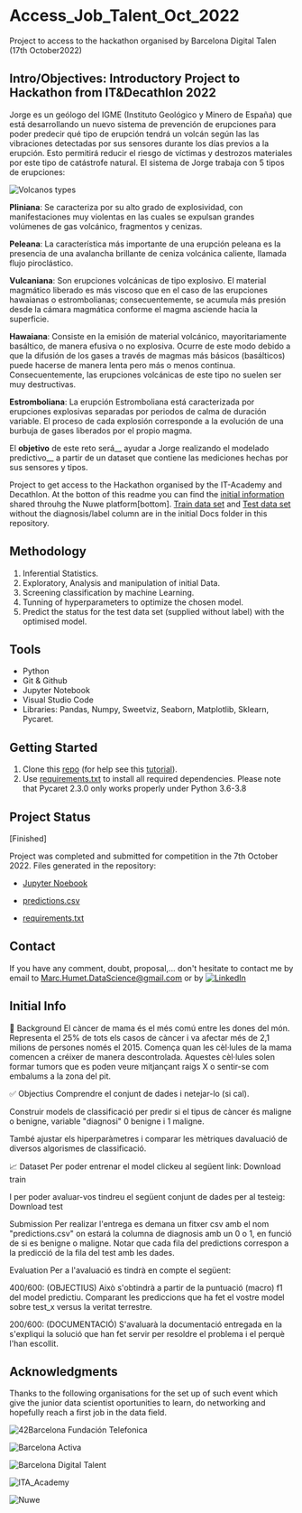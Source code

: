 # Access_Job_Talent_Oct_2022
Project to access to the hackathon organised by Barcelona Digital Talen (17th October2022)

## Intro/Objectives: Introductory Project to Hackathon from IT&Decathlon 2022

Jorge es un geólogo del IGME (Instituto Geológico y Minero de España) que está desarrollando un nuevo sistema de prevención de erupciones para poder predecir qué tipo de erupción tendrá un volcán según las las vibraciones detectadas por sus sensores durante los días previos a la erupción. Esto permitirá reducir el riesgo de víctimas y destrozos materiales por este tipo de catástrofe natural.
El sistema de Jorge trabaja con 5 tipos de erupciones:

![Volcanos types](https://challenges-asset-files.s3.us-east-2.amazonaws.com/data_sets/Data-Science/4+-+events/jobmadrid/images/tipos.jpeg)

__Pliniana__: Se caracteriza por su alto grado de explosividad, con manifestaciones muy violentas en las cuales se expulsan grandes volúmenes de gas volcánico, fragmentos y cenizas.

__Peleana__: La característica más importante de una erupción peleana es la presencia de una avalancha brillante de ceniza volcánica caliente, llamada flujo piroclástico.

__Vulcaniana__: Son erupciones volcánicas de tipo explosivo. El material magmático liberado es más viscoso que en el caso de las erupciones hawaianas o estrombolianas; consecuentemente, se acumula más presión desde la cámara magmática conforme el magma asciende hacia la superficie.

__Hawaiana__: Consiste en la emisión de material volcánico, mayoritariamente basáltico, de manera efusiva o no explosiva. Ocurre de este modo debido a que la difusión de los gases a través de magmas más básicos (basálticos) puede hacerse de manera lenta pero más o menos continua. Consecuentemente, las erupciones volcánicas de este tipo no suelen ser muy destructivas.

__Estromboliana__: La erupción Estromboliana está caracterizada por erupciones explosivas separadas por periodos de calma de duración variable. El proceso de cada explosión corresponde a la evolución de una burbuja de gases liberados por el propio magma.

El __objetivo__ de este reto será__ ayudar a Jorge realizando el modelado predictivo__ a partir de un dataset que contiene las mediciones hechas por sus sensores y tipos.

Project to get access to the Hackathon organised by the IT-Academy and Decathlon. At the botton of this readme you can find the [initial information](##Initial-Info) shared throuhg the Nuwe platform[bottom]. [Train data set](https://github.com/MarkusHumetus/Access_Project_Hackathon_ITA_Decathlon/blob/main/Initial%20Docs/train.csv) and [Test data set](https://github.com/MarkusHumetus/Access_Project_Hackathon_ITA_Decathlon/blob/main/Initial%20Docs/test.csv) without the diagnosis/label column are in the initial Docs folder in this repository.
    
## Methodology

1. Inferential Statistics.
2. Exploratory, Analysis and manipulation of initial Data.
3. Screening classification by machine Learning.
4. Tunning of hyperparameters to optimize the chosen model.
5. Predict the status for the test data set (supplied without label) with the optimised model.

## Tools

* Python
* Git & Github
* Jupyter Notebook
* Visual Studio Code
* Libraries: Pandas, Numpy, Sweetviz, Seaborn, Matplotlib, Sklearn, Pycaret. 

## Getting Started

1. Clone this [repo](https://github.com/MarkusHumetus/Access_Job_Talent_Oct_2022) (for help see this [tutorial](https://help.github.com/articles/cloning-a-repository/)).
2. Use [requirements.txt](https://github.com/MarkusHumetus/Access_Job_Talent_Oct_2022/blob/main/requirements.txt) to install all required dependencies. Please note that Pycaret 2.3.0 only works properly under Python 3.6-3.8

## Project Status

[Finished]

Project was completed and submitted for competition in the 7th October  2022.
Files generated in the repository:
- [Jupyter Noebook](https://github.com/MarkusHumetus/Access_Job_Talent_Oct_2022/blob/main/main.ipynb)

- [predictions.csv](https://github.com/MarkusHumetus/Access_Project_Hackathon_ITA_Decathlon/blob/main/predictions.csv)
- [requirements.txt](https://github.com/MarkusHumetus/Access_Job_Talent_Oct_2022/blob/main/requirements.txt)

## Contact

If you have any comment, doubt, proposal,... don't hesitate to contact me by email to Marc.Humet.DataScience@gmail.com or by 
 [![LinkedIn][linkedin-shield]][linkedin-url]

<!-- https://www.markdownguide.org/basic-syntax/#reference-style-links -->
[linkedin-url]: https://www.linkedin.com/in/marchumetmontada/
[linkedin-shield]: https://img.shields.io/badge/-LinkedIn-black.svg?style=for-the-badge&logo=linkedin&colorB=555


## Initial Info

🌌 Background
El càncer de mama és el més comú entre les dones del món. Representa el 25% de tots els casos de càncer i va afectar més de 2,1 milions de persones només el 2015. Comença quan les cèl·lules de la mama comencen a créixer de manera descontrolada. Aquestes cèl·lules solen formar tumors que es poden veure mitjançant raigs X o sentir-se com embalums a la zona del pit.

✅ Objectius
Comprendre el conjunt de dades i netejar-lo (si cal).

Construir models de classificació per predir si el tipus de càncer és maligne o benigne, variable "diagnosi" 0 benigne i 1 maligne.

També ajustar els hiperparàmetres i comparar les mètriques davaluació de diversos algorismes de classificació.

📈 Dataset
Per poder entrenar el model clickeu al següent link: Download train

I per poder avaluar-vos tindreu el següent conjunt de dades per al testeig: Download test

Submission
Per realizar l'entrega es demana un fitxer csv amb el nom "predictions.csv" on estará la columna de diagnosis amb un 0 o 1, en funció de si es benigne o maligne. Notar que cada fila del predictions correspon a la predicció de la fila del test amb les dades.

Evaluation
Per a l'avaluació es tindrà en compte el següent:

400/600: (OBJECTIUS) Això s'obtindrà a partir de la puntuació (macro) f1 del model predictiu. Comparant les prediccions que ha fet el vostre model sobre test_x versus la veritat terrestre.

200/600: (DOCUMENTACIÓ) S'avaluarà la documentació entregada en la s'expliqui la solució que han fet servir per resoldre el problema i el perquè l'han escollit.


## Acknowledgments

Thanks to the following organisations for the set up of such event which give the junior data scientist oportunities to learn, do networking and hopefully reach a first job in the data field.

![42Barcelona Fundación Telefonica](https://challenges-asset-files.s3.us-east-2.amazonaws.com/companies/42_card.png)

![Barcelona Activa](https://challenges-asset-files.s3.us-east-2.amazonaws.com/companies/bactiva_card.png)

![Barcelona Digital Talent](https://challenges-asset-files.s3.us-east-2.amazonaws.com/companies/BDT_card.png)

![ITA_Academy](https://itacademy.barcelonactiva.cat/pluginfile.php/1/theme_remui/logo/1658314293/logo.png)



![Nuwe](https://elreferente.es/wp-content/uploads/2021/12/LOGO_LETTERS_MONO-3.png)

